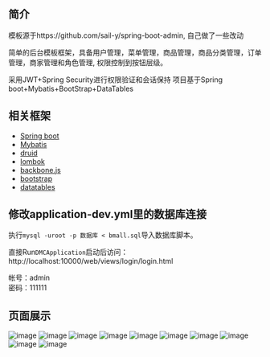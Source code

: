 ## 简介
模板源于https://github.com/sail-y/spring-boot-admin, 自己做了一些改动

简单的后台模板框架，具备用户管理，菜单管理，商品管理，商品分类管理，订单管理，商家管理和角色管理, 权限控制到按钮层级。       


采用JWT+Spring Security进行权限验证和会话保持
项目基于Spring boot+Mybatis+BootStrap+DataTables


## 相关框架
* [Spring boot](http://projects.spring.io/spring-boot/)
* [Mybatis](http://www.mybatis.org/mybatis-3/zh/index.html)
* [druid](https://github.com/alibaba/druid)
* [lombok](https://projectlombok.org/)
* [backbone.js](http://backbonejs.org/)
* [bootstrap](http://getbootstrap.com/)
* [datatables](https://datatables.net/)




## 修改application-dev.yml里的数据库连接

执行`mysql -uroot -p 数据库 < bmall.sql`导入数据库脚本。

直接Run`DMCApplication`启动后访问：http://localhost:10000/web/views/login/login.html

帐号：admin            
密码：111111




## 页面展示
![image](https://github.com/keleqnma/bmall/blob/master/pictures/Category_Managemnt.png)
![image](https://github.com/keleqnma/bmall/blob/master/pictures/buyerStatics.png)
![image](https://github.com/keleqnma/bmall/blob/master/pictures/commodity_management.png)
![image](https://github.com/keleqnma/bmall/blob/master/pictures/function_index1.png)
![image](https://github.com/keleqnma/bmall/blob/master/pictures/function_index2.png)
![image](https://github.com/keleqnma/bmall/blob/master/pictures/home.png)
![image](https://github.com/keleqnma/bmall/blob/master/pictures/orderStatisticsByDay.png)
![image](https://github.com/keleqnma/bmall/blob/master/pictures/resource_managemnt.png)
![image](https://github.com/keleqnma/bmall/blob/master/pictures/role_management.png)
![image](https://github.com/keleqnma/bmall/blob/master/pictures/user_management.png)
